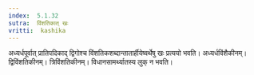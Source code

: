 ```yaml
---
index:  5.1.32
sutra:  विंशतिकात् खः
vritti:  kashika 
---
```


अध्यर्धपूर्वात् प्रातिपदिकाद् द्विगोश्च विंशतिकशब्दान्तातार्हीयेष्वर्थेषु खः प्रत्ययो भवति। अध्यर्धविंशैकीनम्। द्विविंशतिकीनम्। त्रिविंशतिकीनम्। विधानसामर्थ्यातस्य लुक् न भवति।

